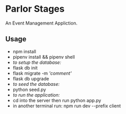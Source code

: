 # Parlor Stages

An Event Management Appliction.

## Usage

- npm install
- pipenv install && pipenv shell
- _to setup the database:_
- flask db init
- flask migrate -m _'comment'_
- flask db upgrade
- _to seed the database:_
- python seed.py
- _to run the application:_
- cd into the server then run python app.py
- in another terminal run: npm run dev --prefix client